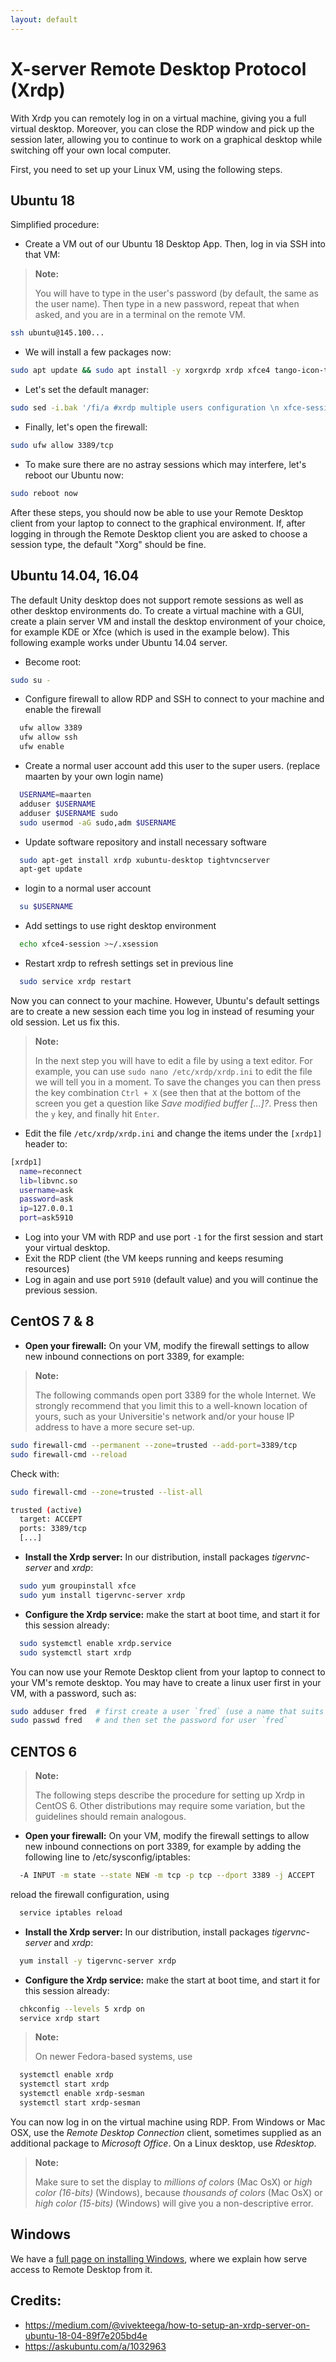 ```yaml
---
layout: default
---
```

# X-server Remote Desktop Protocol (Xrdp)

With Xrdp you can remotely log in on a virtual machine, giving you a full virtual desktop. Moreover, you can close the RDP window and pick up the session later, allowing you to continue to work on a graphical desktop while switching off your own local computer.

First, you need to set up your Linux VM, using the following steps.

## Ubuntu 18

Simplified procedure:

* Create a VM out of our Ubuntu 18 Desktop App. Then, log in via SSH into that VM:

>**Note:**
>
>You will have to type in the user's password (by default, the same as the user name). Then type in a new password, repeat that when asked, and you are in a terminal on the remote VM.

```bash
ssh ubuntu@145.100...
```

* We will install a few packages now:

```bash
sudo apt update && sudo apt install -y xorgxrdp xrdp xfce4 tango-icon-theme
```

* Let's set the default manager:

```bash
sudo sed -i.bak '/fi/a #xrdp multiple users configuration \n xfce-session \n' /etc/xrdp/startwm.sh
```

* Finally, let's open the firewall:

```bash
sudo ufw allow 3389/tcp
```

* To make sure there are no astray sessions which may interfere, let's reboot our Ubuntu now:

```bash
sudo reboot now
```

After these steps, you should now be able to use your Remote Desktop client from your laptop to connect to the graphical environment. If, after logging in through the Remote Desktop client you are asked to choose a session type, the default "Xorg" should be fine.


##  Ubuntu 14.04, 16.04

The default Unity desktop does not support remote sessions as well as other desktop environments do. To create a virtual machine with a GUI, create a plain server VM and install the desktop environment of your choice, for example KDE or Xfce (which is used in the example below). This following example works under Ubuntu 14.04 server.

* Become root:

```bash
sudo su -
```

* Configure firewall to allow RDP and SSH to connect to your machine and enable the firewall

```bash
  ufw allow 3389
  ufw allow ssh
  ufw enable
```

* Create a normal user account add this user to the super users. (replace maarten by your own login name)

```bash
  USERNAME=maarten
  adduser $USERNAME
  adduser $USERNAME sudo
  sudo usermod -aG sudo,adm $USERNAME
```

* Update software repository and install necessary software

```bash
  sudo apt-get install xrdp xubuntu-desktop tightvncserver
  apt-get update
```

* login to a normal user account

```bash
  su $USERNAME
```

* Add settings to use right desktop environment

```bash
  echo xfce4-session >~/.xsession
```
* Restart xrdp to refresh settings set in previous line

```bash
  sudo service xrdp restart
```

Now you can connect to your machine. However, Ubuntu's default settings are to create a new session each time you log in instead of resuming your old session. Let us fix this. 

>**Note:**
>
>In the next step you will have to edit a file by using a text editor. For example, you can use `sudo nano /etc/xrdp/xrdp.ini` to edit the file we will tell you in a moment. To save the changes you can then press the key combination `Ctrl + X` (see then that at the bottom of the screen you get a question like _Save modified buffer [...]?_. Press then the `y` key, and finally hit `Enter`.

* Edit the file `/etc/xrdp/xrdp.ini` and change the items under the `[xrdp1]` header to:

```bash
[xrdp1]
  name=reconnect
  lib=libvnc.so
  username=ask
  password=ask
  ip=127.0.0.1
  port=ask5910
```

* Log into your VM with RDP and use port `-1` for the first session and start your virtual desktop.
* Exit the RDP client (the VM keeps running and keeps resuming resources)
* Log in again and use port `5910` (default value) and you will continue the previous session.


## CentOS 7 & 8

* **Open your firewall:** On your VM, modify the firewall settings to allow new inbound connections on port 3389, for example:

>**Note:**
>
>The following commands open port 3389 for the whole Internet. We strongly recommend that you limit this to a well-known location of yours, such as your Universitie's network and/or your house IP address to have a more secure set-up. 

```bash
sudo firewall-cmd --permanent --zone=trusted --add-port=3389/tcp
sudo firewall-cmd --reload
```

Check with:

```bash
sudo firewall-cmd --zone=trusted --list-all
```

>
```bash
trusted (active)
  target: ACCEPT
  ports: 3389/tcp
  [...]
```

* **Install the Xrdp server:** In our distribution, install packages _tigervnc-server_ and _xrdp_:

```bash
  sudo yum groupinstall xfce
  sudo yum install tigervnc-server xrdp
```

* **Configure the Xrdp service:** make the start at boot time, and start it for this session already:

```bash
  sudo systemctl enable xrdp.service
  sudo systemctl start xrdp
```

You can now use your Remote Desktop client from your laptop to connect to your VM's remote desktop. You may have to create a linux user first in your VM, with a password, such as:

```bash
sudo adduser fred  # first create a user `fred` (use a name that suits you best)
sudo passwd fred   # and then set the password for user `fred`
```

## CENTOS 6
>**Note:**
>
>The following steps describe the procedure for setting up Xrdp in CentOS 6. Other distributions may require some variation, but the guidelines should remain analogous.

* **Open your firewall:** On your VM, modify the firewall settings to allow new inbound connections on port 3389, for example by adding the following line to /etc/sysconfig/iptables:

```bash
  -A INPUT -m state --state NEW -m tcp -p tcp --dport 3389 -j ACCEPT
```

 reload the firewall configuration, using

```bash
  service iptables reload
```

* **Install the Xrdp server:** In our distribution, install packages _tigervnc-server_ and _xrdp_:

```bash
  yum install -y tigervnc-server xrdp
```

* **Configure the Xrdp service:** make the start at boot time, and start it for this session already:

```bash
  chkconfig --levels 5 xrdp on
  service xrdp start
```

>**Note:**
>
>On newer Fedora-based systems, use

```bash
  systemctl enable xrdp
  systemctl start xrdp
  systemctl enable xrdp-sesman
  systemctl start xrdp-sesman
```

You can now log in on the virtual machine using RDP. From Windows or Mac OSX, use the _Remote Desktop Connection_ client, sometimes supplied as an additional package to _Microsoft Office_. On a Linux desktop, use _Rdesktop_. 

>**Note:**
>
>Make sure to set the display to _millions of colors_ (Mac OsX) or _high color (16-bits)_ (Windows), because _thousands of colors_ (Mac OsX) or _high color (15-bits)_ (Windows) will give you a non-descriptive error.


## Windows

We have a [full page on installing Windows](Windows), where we explain how serve access to Remote Desktop from it.


## Credits:

* https://medium.com/@vivekteega/how-to-setup-an-xrdp-server-on-ubuntu-18-04-89f7e205bd4e
* https://askubuntu.com/a/1032963

